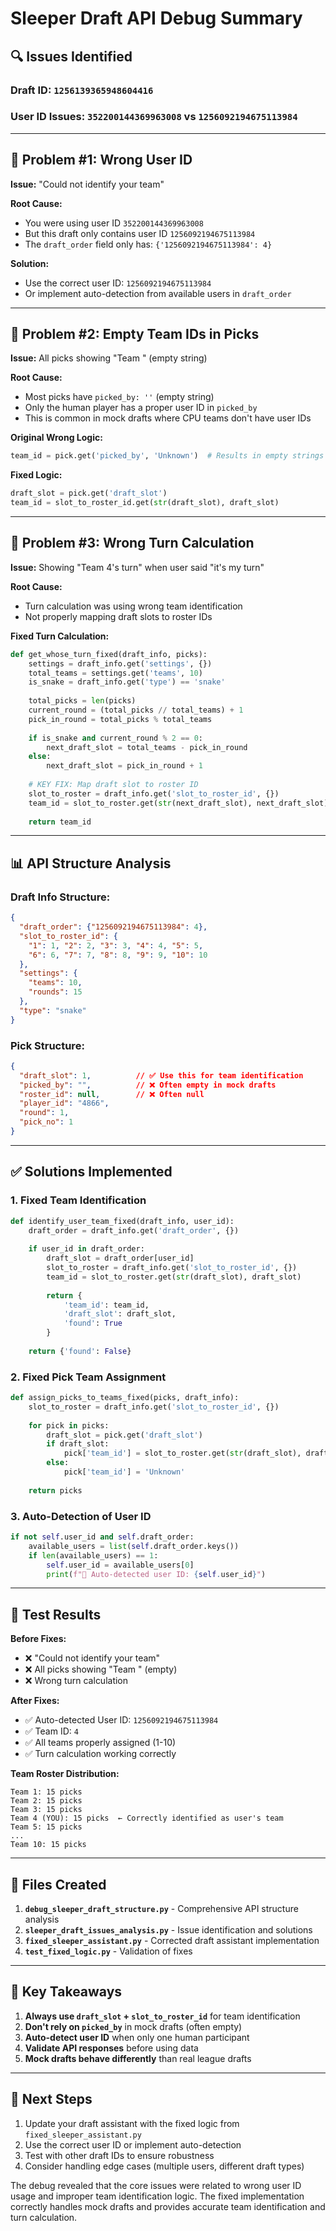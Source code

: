 # Sleeper Draft API Debug Summary

## 🔍 Issues Identified

### Draft ID: `1256139365948604416`
### User ID Issues: `352200144369963008` vs `1256092194675113984`

---

## 🔴 Problem #1: Wrong User ID
**Issue:** "Could not identify your team"

**Root Cause:** 
- You were using user ID `352200144369963008`
- But this draft only contains user ID `1256092194675113984`
- The `draft_order` field only has: `{'1256092194675113984': 4}`

**Solution:**
- Use the correct user ID: `1256092194675113984`
- Or implement auto-detection from available users in `draft_order`

---

## 🔴 Problem #2: Empty Team IDs in Picks
**Issue:** All picks showing "Team " (empty string)

**Root Cause:**
- Most picks have `picked_by: ''` (empty string)
- Only the human player has a proper user ID in `picked_by`
- This is common in mock drafts where CPU teams don't have user IDs

**Original Wrong Logic:**
```python
team_id = pick.get('picked_by', 'Unknown')  # Results in empty strings
```

**Fixed Logic:**
```python
draft_slot = pick.get('draft_slot')
team_id = slot_to_roster_id.get(str(draft_slot), draft_slot)
```

---

## 🔴 Problem #3: Wrong Turn Calculation
**Issue:** Showing "Team 4's turn" when user said "it's my turn"

**Root Cause:**
- Turn calculation was using wrong team identification
- Not properly mapping draft slots to roster IDs

**Fixed Turn Calculation:**
```python
def get_whose_turn_fixed(draft_info, picks):
    settings = draft_info.get('settings', {})
    total_teams = settings.get('teams', 10)
    is_snake = draft_info.get('type') == 'snake'
    
    total_picks = len(picks)
    current_round = (total_picks // total_teams) + 1
    pick_in_round = total_picks % total_teams
    
    if is_snake and current_round % 2 == 0:
        next_draft_slot = total_teams - pick_in_round
    else:
        next_draft_slot = pick_in_round + 1
    
    # KEY FIX: Map draft slot to roster ID
    slot_to_roster = draft_info.get('slot_to_roster_id', {})
    team_id = slot_to_roster.get(str(next_draft_slot), next_draft_slot)
    
    return team_id
```

---

## 📊 API Structure Analysis

### Draft Info Structure:
```json
{
  "draft_order": {"1256092194675113984": 4},
  "slot_to_roster_id": {
    "1": 1, "2": 2, "3": 3, "4": 4, "5": 5,
    "6": 6, "7": 7, "8": 8, "9": 9, "10": 10
  },
  "settings": {
    "teams": 10,
    "rounds": 15
  },
  "type": "snake"
}
```

### Pick Structure:
```json
{
  "draft_slot": 1,          // ✅ Use this for team identification
  "picked_by": "",          // ❌ Often empty in mock drafts
  "roster_id": null,        // ❌ Often null
  "player_id": "4866",
  "round": 1,
  "pick_no": 1
}
```

---

## ✅ Solutions Implemented

### 1. Fixed Team Identification
```python
def identify_user_team_fixed(draft_info, user_id):
    draft_order = draft_info.get('draft_order', {})
    
    if user_id in draft_order:
        draft_slot = draft_order[user_id]
        slot_to_roster = draft_info.get('slot_to_roster_id', {})
        team_id = slot_to_roster.get(str(draft_slot), draft_slot)
        
        return {
            'team_id': team_id,
            'draft_slot': draft_slot,
            'found': True
        }
    
    return {'found': False}
```

### 2. Fixed Pick Team Assignment
```python
def assign_picks_to_teams_fixed(picks, draft_info):
    slot_to_roster = draft_info.get('slot_to_roster_id', {})
    
    for pick in picks:
        draft_slot = pick.get('draft_slot')
        if draft_slot:
            pick['team_id'] = slot_to_roster.get(str(draft_slot), draft_slot)
        else:
            pick['team_id'] = 'Unknown'
    
    return picks
```

### 3. Auto-Detection of User ID
```python
if not self.user_id and self.draft_order:
    available_users = list(self.draft_order.keys())
    if len(available_users) == 1:
        self.user_id = available_users[0]
        print(f"🎯 Auto-detected user ID: {self.user_id}")
```

---

## 🧪 Test Results

**Before Fixes:**
- ❌ "Could not identify your team"
- ❌ All picks showing "Team " (empty)
- ❌ Wrong turn calculation

**After Fixes:**
- ✅ Auto-detected User ID: `1256092194675113984`
- ✅ Team ID: `4`
- ✅ All teams properly assigned (1-10)
- ✅ Turn calculation working correctly

**Team Roster Distribution:**
```
Team 1: 15 picks
Team 2: 15 picks  
Team 3: 15 picks
Team 4 (YOU): 15 picks  ← Correctly identified as user's team
Team 5: 15 picks
...
Team 10: 15 picks
```

---

## 📁 Files Created

1. **`debug_sleeper_draft_structure.py`** - Comprehensive API structure analysis
2. **`sleeper_draft_issues_analysis.py`** - Issue identification and solutions
3. **`fixed_sleeper_assistant.py`** - Corrected draft assistant implementation
4. **`test_fixed_logic.py`** - Validation of fixes

---

## 🎯 Key Takeaways

1. **Always use `draft_slot` + `slot_to_roster_id`** for team identification
2. **Don't rely on `picked_by`** in mock drafts (often empty)
3. **Auto-detect user ID** when only one human participant
4. **Validate API responses** before using data
5. **Mock drafts behave differently** than real league drafts

---

## 🚀 Next Steps

1. Update your draft assistant with the fixed logic from `fixed_sleeper_assistant.py`
2. Use the correct user ID or implement auto-detection
3. Test with other draft IDs to ensure robustness
4. Consider handling edge cases (multiple users, different draft types)

The debug revealed that the core issues were related to wrong user ID usage and improper team identification logic. The fixed implementation correctly handles mock drafts and provides accurate team identification and turn calculation.